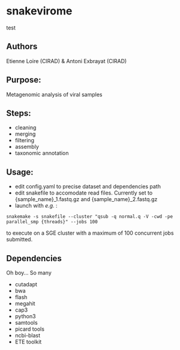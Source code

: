 # snakevirome
test
## Authors
Etienne Loire (CIRAD) & Antoni Exbrayat (CIRAD)

## Purpose:

Metagenomic analysis of viral samples

## Steps:

* cleaning
* merging
* filtering
* assembly
* taxonomic annotation 

## Usage:

* edit config.yaml to precise dataset and dependencies path
* edit snakefile to accomodate read files. Currently set to {sample_name}_1.fastq.gz and {sample_name}_2.fastq.gz
* launch with *e.g.* :
```
snakemake -s snakefile --cluster "qsub -q normal.q -V -cwd -pe parallel_smp {threads}" --jobs 100
```
to execute on a SGE cluster with a maximum of 100 concurrent jobs submitted. 


## Dependencies

Oh boy... So many
* cutadapt
* bwa
* flash
* megahit
* cap3
* python3
* samtools
* picard tools
* ncbi-blast
* ETE toolkit

